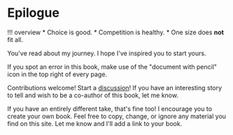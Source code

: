 # Epilogue

!!! overview
    * Choice is good.
    * Competition is healthy.
    * One size does **not** fit all.

You've read about my journey. I hope I've inspired you to start yours.

If you spot an error in this book, make use of the "document with pencil" icon in the top right of every page.

Contributions welcome! Start a [discussion](https://github.com/rubys/kamal-in-production/discussions)! If you have an interesting story to tell and wish to be a co-author of this book, let me know.

If you have an entirely different take, that's fine too! I encourage you to create your own book. Feel free to copy, change, or ignore any material you find on this site. Let me know and I'll add a link to your book.
